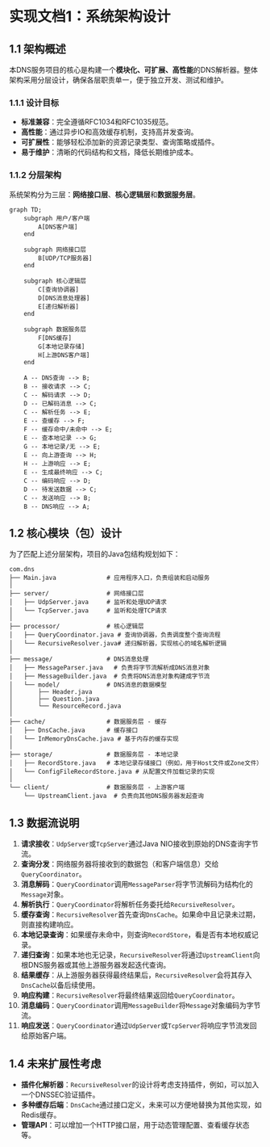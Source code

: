 # 实现文档1：系统架构设计

## 1.1 架构概述

本DNS服务项目的核心是构建一个**模块化、可扩展、高性能**的DNS解析器。整体架构采用分层设计，确保各层职责单一，便于独立开发、测试和维护。

### 1.1.1 设计目标
- **标准兼容**：完全遵循RFC1034和RFC1035规范。
- **高性能**：通过异步IO和高效缓存机制，支持高并发查询。
- **可扩展性**：能够轻松添加新的资源记录类型、查询策略或插件。
- **易于维护**：清晰的代码结构和文档，降低长期维护成本。

### 1.1.2 分层架构

系统架构分为三层：**网络接口层**、**核心逻辑层**和**数据服务层**。

```mermaid
graph TD;
    subgraph 用户/客户端
        A[DNS客户端]
    end

    subgraph 网络接口层
        B[UDP/TCP服务器]
    end

    subgraph 核心逻辑层
        C[查询协调器]
        D[DNS消息处理器]
        E[递归解析器]
    end

    subgraph 数据服务层
        F[DNS缓存]
        G[本地记录存储]
        H[上游DNS客户端]
    end

    A -- DNS查询 --> B;
    B -- 接收请求 --> C;
    C -- 解码请求 --> D;
    D -- 已解码消息 --> C;
    C -- 解析任务 --> E;
    E -- 查缓存 --> F;
    F -- 缓存命中/未命中 --> E;
    E -- 查本地记录 --> G;
    G -- 本地记录/无 --> E;
    E -- 向上游查询 --> H;
    H -- 上游响应 --> E;
    E -- 生成最终响应 --> C;
    C -- 编码响应 --> D;
    D -- 待发送数据 --> C;
    C -- 发送响应 --> B;
    B -- DNS响应 --> A;
```

## 1.2 核心模块（包）设计

为了匹配上述分层架构，项目的Java包结构规划如下：

```
com.dns
├── Main.java              # 应用程序入口，负责组装和启动服务
│
├── server/                # 网络接口层
│   ├── UdpServer.java     # 监听和处理UDP请求
│   └── TcpServer.java     # 监听和处理TCP请求
│
├── processor/             # 核心逻辑层
│   ├── QueryCoordinator.java # 查询协调器，负责调度整个查询流程
│   └── RecursiveResolver.java# 递归解析器，实现核心的域名解析逻辑
│
├── message/               # DNS消息处理
│   ├── MessageParser.java   # 负责将字节流解析成DNS消息对象
│   ├── MessageBuilder.java  # 负责将DNS消息对象构建成字节流
│   └── model/             # DNS消息的数据模型
│       ├── Header.java
│       ├── Question.java
│       └── ResourceRecord.java
│
├── cache/                 # 数据服务层 - 缓存
│   ├── DnsCache.java      # 缓存接口
│   └── InMemoryDnsCache.java # 基于内存的缓存实现
│
├── storage/               # 数据服务层 - 本地记录
│   ├── RecordStore.java   # 本地记录存储接口（例如，用于Host文件或Zone文件）
│   └── ConfigFileRecordStore.java # 从配置文件加载记录的实现
│
└── client/                # 数据服务层 - 上游客户端
    └── UpstreamClient.java  # 负责向其他DNS服务器发起查询
```

## 1.3 数据流说明

1.  **请求接收**：`UdpServer`或`TcpServer`通过Java NIO接收到原始的DNS查询字节流。
2.  **查询分发**：网络服务器将接收到的数据包（和客户端信息）交给`QueryCoordinator`。
3.  **消息解码**：`QueryCoordinator`调用`MessageParser`将字节流解码为结构化的`Message`对象。
4.  **解析执行**：`QueryCoordinator`将解析任务委托给`RecursiveResolver`。
5.  **缓存查询**：`RecursiveResolver`首先查询`DnsCache`。如果命中且记录未过期，则直接构建响应。
6.  **本地记录查询**：如果缓存未命中，则查询`RecordStore`，看是否有本地权威记录。
7.  **递归查询**：如果本地也无记录，`RecursiveResolver`将通过`UpstreamClient`向根DNS服务器或其他上游服务器发起迭代查询。
8.  **结果缓存**：从上游服务器获得最终结果后，`RecursiveResolver`会将其存入`DnsCache`以备后续使用。
9.  **响应构建**：`RecursiveResolver`将最终结果返回给`QueryCoordinator`。
10. **消息编码**：`QueryCoordinator`调用`MessageBuilder`将`Message`对象编码为字节流。
11. **响应发送**：`QueryCoordinator`通过`UdpServer`或`TcpServer`将响应字节流发回给原始客户端。

## 1.4 未来扩展性考虑

- **插件化解析器**：`RecursiveResolver`的设计将考虑支持插件，例如，可以加入一个DNSSEC验证插件。
- **多种缓存后端**：`DnsCache`通过接口定义，未来可以方便地替换为其他实现，如Redis缓存。
- **管理API**：可以增加一个HTTP接口层，用于动态管理配置、查看缓存状态等。 